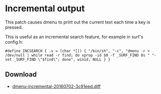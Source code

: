 Incremental output
==================
This patch causes dmenu to print out the current text each time a key is pressed.

This is useful as an incremental search feature, for example in surf's config.h:

	#define INCSEARCH { .v = (char *[]) { "/bin/sh", "-c", "dmenu -r < /dev/null | while read -r find; do xprop -id $0 -f _SURF_FIND 8s " "-set _SURF_FIND \"$find\"; done", winid, NULL } }


Download
--------
* [dmenu-incremental-20160702-3c91eed.diff](dmenu-incremental-20160702-3c91eed.diff)
